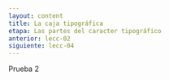 ```yaml
---
layout: content
title: La caja tipográfica
etapa: Las partes del caracter tipográfico
anterior: lecc-02
siguiente: lecc-04
---
```



Prueba 2